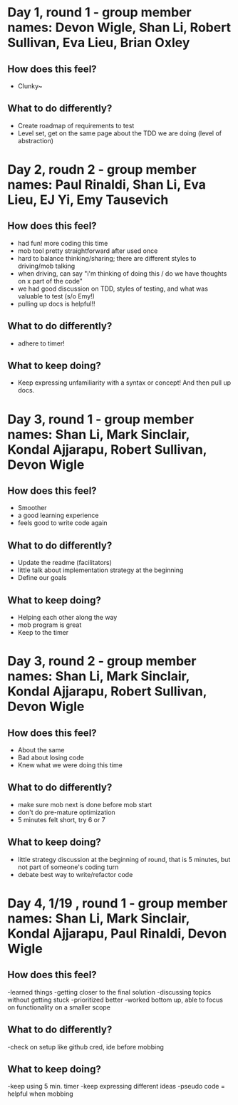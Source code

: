 # Day 1, round 1 - group member names: Devon Wigle, Shan Li, Robert Sullivan, Eva Lieu, Brian Oxley

## How does this feel?

- Clunky~

## What to do differently?

- Create roadmap of requirements to test
- Level set, get on the same page about the TDD we are doing (level of abstraction)

# Day 2, roudn 2 - group member names: Paul Rinaldi, Shan Li, Eva Lieu, EJ Yi, Emy Tausevich

## How does this feel?

- had fun! more coding this time
- mob tool pretty straightforward after used once
- hard to balance thinking/sharing; there are different styles to driving/mob talking
- when driving, can say "i'm thinking of doing this / do we have thoughts on x part of the code"
- we had good discussion on TDD, styles of testing, and what was valuable to test (s/o Emy!)
- pulling up docs is helpful!!

## What to do differently?

- adhere to timer!

## What to keep doing?

- Keep expressing unfamiliarity with a syntax or concept! And then pull up docs.

# Day 3, round 1 - group member names: Shan Li, Mark Sinclair, Kondal Ajjarapu, Robert Sullivan, Devon Wigle

## How does this feel?

- Smoother
- a good learning experience
- feels good to write code again

## What to do differently?

- Update the readme (facilitators)
- little talk about implementation strategy at the beginning
- Define our goals
## What to keep doing?

- Helping each other along the way
- mob program is great
- Keep to the timer

# Day 3, round 2 - group member names: Shan Li, Mark Sinclair, Kondal Ajjarapu, Robert Sullivan, Devon Wigle

## How does this feel?

- About the same
- Bad about losing code
- Knew what we were doing this time

## What to do differently?

- make sure mob next is done before mob start
- don't do pre-mature optimization
- 5 minutes felt short, try 6 or 7

## What to keep doing?

- little strategy discussion at the beginning of round, that is 5 minutes, but not part of someone's coding turn
- debate best way to write/refactor code

# Day 4, 1/19 , round 1 - group member names: Shan Li, Mark Sinclair, Kondal Ajjarapu, Paul Rinaldi, Devon Wigle

## How does this feel?
-learned things 
-getting closer to the final solution
-discussing topics without getting stuck
-prioritized better
-worked bottom up, able to focus on functionality on a smaller scope


## What to do differently?
-check on setup like github cred, ide before mobbing 


## What to keep doing?
-keep using 5 min. timer 
-keep expressing different ideas 
-pseudo code = helpful when mobbing 
